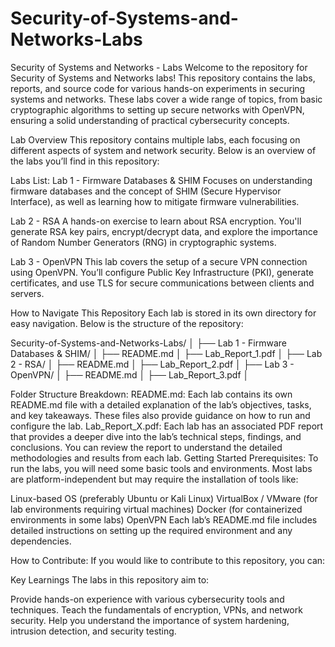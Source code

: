 # Security-of-Systems-and-Networks-Labs
Security of Systems and Networks - Labs
Welcome to the repository for Security of Systems and Networks labs! This repository contains the labs, reports, and source code for various hands-on experiments in securing systems and networks. These labs cover a wide range of topics, from basic cryptographic algorithms to setting up secure networks with OpenVPN, ensuring a solid understanding of practical cybersecurity concepts.

Lab Overview
This repository contains multiple labs, each focusing on different aspects of system and network security. Below is an overview of the labs you’ll find in this repository:

Labs List:
Lab 1 - Firmware Databases & SHIM
Focuses on understanding firmware databases and the concept of SHIM (Secure Hypervisor Interface), as well as learning how to mitigate firmware vulnerabilities.

Lab 2 - RSA
A hands-on exercise to learn about RSA encryption. You'll generate RSA key pairs, encrypt/decrypt data, and explore the importance of Random Number Generators (RNG) in cryptographic systems.

Lab 3 - OpenVPN
This lab covers the setup of a secure VPN connection using OpenVPN. You’ll configure Public Key Infrastructure (PKI), generate certificates, and use TLS for secure communications between clients and servers.

How to Navigate This Repository
Each lab is stored in its own directory for easy navigation. Below is the structure of the repository:

Security-of-Systems-and-Networks-Labs/
│
├── Lab 1 - Firmware Databases & SHIM/
│   ├── README.md
│   ├── Lab_Report_1.pdf
│
├── Lab 2 - RSA/
│   ├── README.md
│   ├── Lab_Report_2.pdf
│
├── Lab 3 - OpenVPN/
│   ├── README.md
│   ├── Lab_Report_3.pdf
│

Folder Structure Breakdown:
README.md: Each lab contains its own README.md file with a detailed explanation of the lab’s objectives, tasks, and key takeaways. These files also provide guidance on how to run and configure the lab.
Lab_Report_X.pdf: Each lab has an associated PDF report that provides a deeper dive into the lab’s technical steps, findings, and conclusions. You can review the report to understand the detailed methodologies and results from each lab.
Getting Started
Prerequisites:
To run the labs, you will need some basic tools and environments. Most labs are platform-independent but may require the installation of tools like:

Linux-based OS (preferably Ubuntu or Kali Linux)
VirtualBox / VMware (for lab environments requiring virtual machines)
Docker (for containerized environments in some labs)
OpenVPN 
Each lab’s README.md file includes detailed instructions on setting up the required environment and any dependencies.

How to Contribute:
If you would like to contribute to this repository, you can:

Key Learnings
The labs in this repository aim to:

Provide hands-on experience with various cybersecurity tools and techniques.
Teach the fundamentals of encryption, VPNs, and network security.
Help you understand the importance of system hardening, intrusion detection, and security testing.
